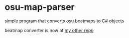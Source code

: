 # osu-map-parser
simple program that converts osu beatmaps to C# objects

beatmap converter is now at [my other repo](https://github.com/Ampiduxmoe/osu-map-converter)
